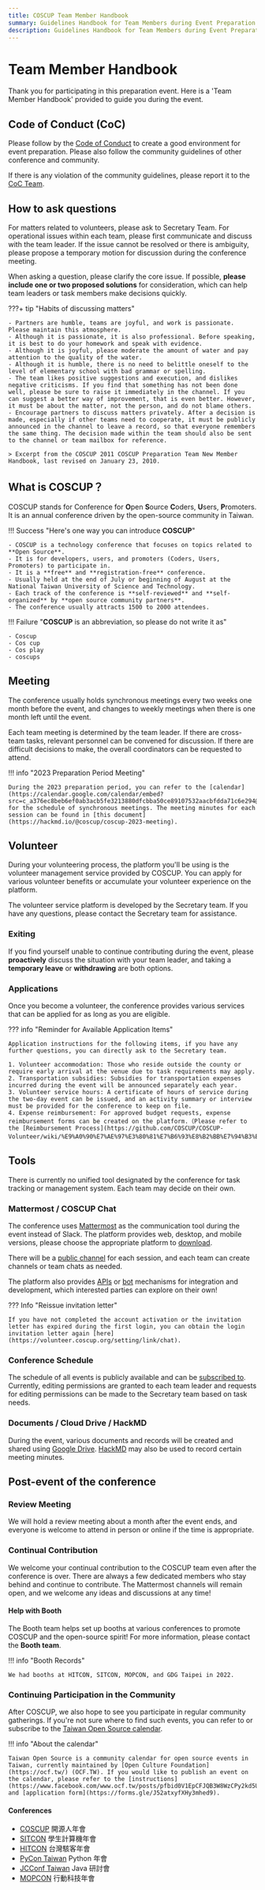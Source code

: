 ```yaml
---
title: COSCUP Team Member Handbook
summary: Guidelines Handbook for Team Members during Event Preparation Period
description: Guidelines Handbook for Team Members during Event Preparation Period
---
```


# Team Member Handbook

Thank you for participating in this preparation event. Here is a 'Team Member Handbook' provided to guide you during the event.

## Code of Conduct (CoC)

Please follow by the [Code of Conduct](https://volunteer.coscup.org/coc) to create a good environment for event preparation. Please also follow the community guidelines of other conference and community.

If there is any violation of the community guidelines, please report it to the [CoC Team](mailto:coc@coscup.org).

## How to ask questions

For matters related to volunteers, please ask to Secretary Team. For operational issues within each team, please first communicate and discuss with the team leader. If the issue cannot be resolved or there is ambiguity, please propose a temporary motion for discussion during the conference meeting.

When asking a question, please clarify the core issue. If possible, **please include one or two proposed solutions** for consideration, which can help team leaders or task members make decisions quickly.

???+ tip "Habits of discussing matters"

    - Partners are humble, teams are joyful, and work is passionate. Please maintain this atmosphere.
    - Although it is passionate, it is also professional. Before speaking, it is best to do your homework and speak with evidence.
    - Although it is joyful, please moderate the amount of water and pay attention to the quality of the water.
    - Although it is humble, there is no need to belittle oneself to the level of elementary school with bad grammar or spelling.
    - The team likes positive suggestions and execution, and dislikes negative criticisms. If you find that something has not been done well, please be sure to raise it immediately in the channel. If you can suggest a better way of improvement, that is even better. However, it must be about the matter, not the person, and do not blame others.
    - Encourage partners to discuss matters privately. After a decision is made, especially if other teams need to cooperate, it must be publicly announced in the channel to leave a record, so that everyone remembers the same thing. The decision made within the team should also be sent to the channel or team mailbox for reference.

    > Excerpt from the COSCUP 2011 COSCUP Preparation Team New Member Handbook, last revised on January 23, 2010.

## What is COSCUP？

COSCUP stands for Conference for **O**pen **S**ource **C**oders, **U**sers, **P**romoters. It is an annual conference driven by the open-source community in Taiwan.

!!! Success "Here's one way you can introduce **COSCUP**"

    - COSCUP is a technology conference that focuses on topics related to **Open Source**.
    - It is for developers, users, and promoters (Coders, Users, Promoters) to participate in.
    - It is a **free** and **registration-free** conference.
    - Usually held at the end of July or beginning of August at the National Taiwan University of Science and Technology.
    - Each track of the conference is **self-reviewed** and **self-organized** by **open source community partners**.
    - The conference usually attracts 1500 to 2000 attendees.

!!! Failure "**COSCUP** is an abbreviation, so please do not write it as"

    - Coscup
    - Cos cup
    - Cos play
    - coscups

## Meeting

The conference usually holds synchronous meetings every two weeks one month before the event, and changes to weekly meetings when there is one month left until the event.

Each team meeting is determined by the team leader. If there are cross-team tasks, relevant personnel can be convened for discussion. If there are difficult decisions to make, the overall coordinators can be requested to attend.

!!! info "2023 Preparation Period Meeting"

    During the 2023 preparation period, you can refer to the [calendar](https://calendar.google.com/calendar/embed?src=c_a376ec8beb6ef0ab3acb5fe3213880dfcbba50ce89107532aacbfdda71c6e294@group.calendar.google.com&ctz=Asia%2FTaipei) for the schedule of synchronous meetings. The meeting minutes for each session can be found in [this document](https://hackmd.io/@coscup/coscup-2023-meeting).

## Volunteer

During your volunteering process, the platform you'll be using is the volunteer management service provided by COSCUP. You can apply for various volunteer benefits or accumulate your volunteer experience on the platform.

The volunteer service platform is developed by the Secretary team. If you have any questions, please contact the Secretary team for assistance.

### Exiting

If you find yourself unable to continue contributing during the event, please **proactively** discuss the situation with your team leader, and taking a **temporary leave** or **withdrawing** are both options.

### Applications

Once you become a volunteer, the conference provides various services that can be applied for as long as you are eligible.

??? info "Reminder for Available Application Items"

    Application instructions for the following items, if you have any further questions, you can directly ask to the Secretary team.

    1. Volunteer accommodation: Those who reside outside the county or require early arrival at the venue due to task requirements may apply.
    2. Transportation subsidies: Subsidies for transportation expenses incurred during the event will be announced separately each year.
    3. Volunteer service hours: A certificate of hours of service during the two-day event can be issued, and an activity summary or interview must be provided for the conference to keep on file.
    4. Expense reimbursement: For approved budget requests, expense reimbursement forms can be created on the platform.（Please refer to the [Reimbursement Process](https://github.com/COSCUP/COSCUP-Volunteer/wiki/%E9%A0%90%E7%AE%97%E3%80%81%E7%B6%93%E8%B2%BB%E7%94%B3%E8%AB%8B%E6%B5%81%E7%A8%8B)）.

## Tools

There is currently no unified tool designated by the conference for task tracking or management system. Each team may decide on their own.

### Mattermost / COSCUP Chat

The conference uses [Mattermost](https://chat.coscup.org/) as the communication tool during the event instead of Slack. The platform provides web, desktop, and mobile versions, please choose the appropriate platform to [download](https://mattermost.com/apps/).

There will be a [public channel](https://chat.coscup.org/coscup/channels/coscup-2023) for each session, and each team can create channels or team chats as needed.

The platform also provides [APIs](https://api.mattermost.com/) or [bot](https://docs.mattermost.com/integrations/cloud-bot-accounts.html) mechanisms for integration and development, which interested parties can explore on their own!

??? Info "Reissue invitation letter"

    If you have not completed the account activation or the invitation letter has expired during the first login, you can obtain the login invitation letter again [here](https://volunteer.coscup.org/setting/link/chat).

### Conference Schedule

The schedule of all events is publicly available and can be [subscribed to](https://calendar.google.com/calendar/embed?src=c_a376ec8beb6ef0ab3acb5fe3213880dfcbba50ce89107532aacbfdda71c6e294%40group.calendar.google.com&ctz=Asia%2FTaipei). Currently, editing permissions are granted to each team leader and requests for editing permissions can be made to the Secretary team based on task needs.

### Documents / Cloud Drive / HackMD

During the event, various documents and records will be created and shared using [Google Drive](https://drive.google.com/drive/folders/0AOZjvdnZrYhQUk9PVA). [HackMD](https://hackmd.io/team/coscup) may also be used to record certain meeting minutes.

## Post-event of the conference

### Review Meeting

We will hold a review meeting about a month after the event ends, and everyone is welcome to attend in person or online if the time is appropriate.

### Continual Contribution

We welcome your continual contribution to the COSCUP team even after the conference is over. There are always a few dedicated members who stay behind and continue to contribute. The Mattermost channels will remain open, and we welcome any ideas and discussions at any time!

#### Help with Booth

The Booth team helps set up booths at various conferences to promote COSCUP and the open-source spirit! For more information, please contact the **Booth team**.

!!! info "Booth Records"

    We had booths at HITCON, SITCON, MOPCON, and GDG Taipei in 2022.

### Continuing Participation in the Community

After COSCUP, we also hope to see you participate in regular community gatherings. If you're not sure where to find such events, you can refer to or subscribe to the [Taiwan Open Source calendar](https://calendar.google.com/calendar/embed?src=p09uh8cg4uvt2ij4obf45cltsk%40group.calendar.google.com&ctz=Asia%2FTaipei).

!!! info "About the calendar"

    Taiwan Open Source is a community calendar for open source events in Taiwan, currently maintained by [Open Culture Foundation](https://ocf.tw/) (OCF.TW). If you would like to publish an event on the calendar, please refer to the [instructions](https://www.facebook.com/www.ocf.tw/posts/pfbid0V1EpCFJQB3W8WzCPy2kd5U5oe31iM8dbw9vUBbPBtVsuhzKxqHFh966fP4kaFbCyl) and [application form](https://forms.gle/J52atxyfXHy3mhed9).

#### Conferences

- [COSCUP](https:/coscup.org/) 開源人年會
- [SITCON](https://sitcon.org/) 學生計算機年會
- [HITCON](https://hitcon.org/) 台灣駭客年會
- [PyCon Taiwan](https://tw.pycon.org/) Python 年會
- [JCConf Taiwan](https://jcconf.tw/) Java 研討會
- [MOPCON](https://mopcon.org/) 行動科技年會
